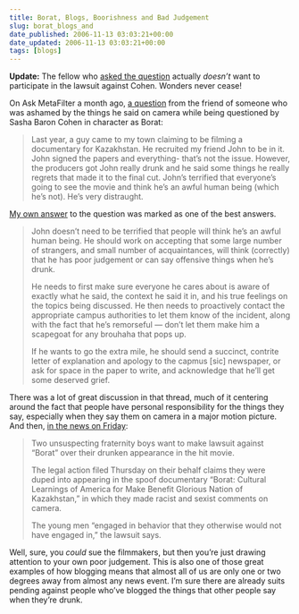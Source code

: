 ```yaml
---
title: Borat, Blogs, Boorishness and Bad Judgement
slug: borat_blogs_and
date_published: 2006-11-13 03:03:21+00:00
date_updated: 2006-11-13 03:03:21+00:00
tags: [blogs]
---
```

**Update:** The fellow who [asked the question](http://ask.metafilter.com/mefi/50806) actually *doesn’t* want to participate in the lawsuit against Cohen. Wonders never cease!

On Ask MetaFilter a month ago, [a question](http://ask.metafilter.com/mefi/48312) from the friend of someone who was ashamed by the things he said on camera while being questioned by Sasha Baron Cohen in character as Borat:

> Last year, a guy came to my town claiming to be filming a documentary for Kazakhstan. He recruited my friend John to be in it. John signed the papers and everything- that’s not the issue. However, the producers got John really drunk and he said some things he really regrets that made it to the final cut. John’s terrified that everyone’s going to see the movie and think he’s an awful human being (which he’s not). He’s very distraught.

[My own answer](http://ask.metafilter.com/mefi/48312#735667) to the question was marked as one of the best answers.

> John doesn’t need to be terrified that people will think he’s an awful human being. He should work on accepting that some large number of strangers, and small number of acquaintances, will think (correctly) that he has poor judgement or can say offensive things when he’s drunk.
> 
> He needs to first make sure everyone he cares about is aware of exactly what he said, the context he said it in, and his true feelings on the topics being discussed. He then needs to proactively contact the appropriate campus authorities to let them know of the incident, along with the fact that he’s remorseful — don’t let them make him a scapegoat for any brouhaha that pops up.
> 
> If he wants to go the extra mile, he should send a succinct, contrite letter of explanation and apology to the capmus [sic] newspaper, or ask for space in the paper to write, and acknowledge that he’ll get some deserved grief.

There was a lot of great discussion in that thread, much of it centering around the fact that people have personal responsibility for the things they say, especially when they say them on camera in a major motion picture. And then, [in the news on Friday](http://movies.msn.com/movies/article.aspx?news=241264&amp;GT1=7701):

> Two unsuspecting fraternity boys want to make lawsuit against “Borat” over their drunken appearance in the hit movie.
> 
> The legal action filed Thursday on their behalf claims they were duped into appearing in the spoof documentary “Borat: Cultural Learnings of America for Make Benefit Glorious Nation of Kazakhstan,” in which they made racist and sexist comments on camera.
> 
> The young men “engaged in behavior that they otherwise would not have engaged in,” the lawsuit says.

Well, sure, you *could* sue the filmmakers, but then you’re just drawing attention to your own poor judgement. This is also one of those great examples of how blogging means that almost all of us are only one or two degrees away from almost any news event. I’m sure there are already suits pending against people who’ve blogged the things that other people say when they’re drunk.
